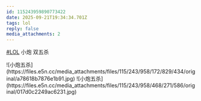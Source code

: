 ```yaml
---
id: 115243959890773422
date: 2025-09-21T19:34:34.701Z
tags: lol
reply: false
media_attachments: 2
---
```


<p><a href="https://e5n.cc/tags/LOL" class="mention hashtag" rel="tag">#<span>LOL</span></a> 小炮 双五杀</p>
![小炮五杀](https://files.e5n.cc/media_attachments/files/115/243/958/172/829/434/original/a78618b7876e1b91.jpg)
![小炮五杀](https://files.e5n.cc/media_attachments/files/115/243/958/468/271/586/original/017d0c2249ac6231.jpg)
